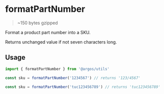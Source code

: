 # formatPartNumber

> ~150 bytes gzipped

Format a product part number into a SKU.

Returns unchanged value if not seven characters long.

## Usage

```jsx
import { formatPartNumber } from '@argos/utils'

const sku = formatPartNumber('1234567') // returns '123/4567'

const sku = formatPartNumber('tuc123456789') // returns 'tuc123456789'
```

